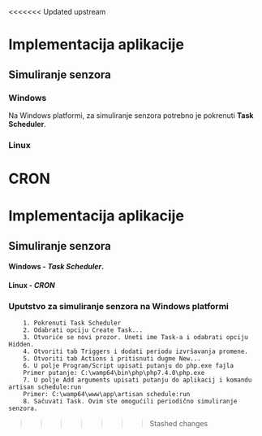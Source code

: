 <<<<<<< Updated upstream
# Implementacija aplikacije
## Simuliranje senzora
### Windows
Na Windows platformi, za simuliranje senzora potrebno je pokrenuti **Task Scheduler**.
### Linux 
CRON
=======

# Implementacija aplikacije
## Simuliranje senzora
#### Windows - *Task Scheduler*.
#### Linux  - *CRON*
### Uputstvo za simuliranje senzora na Windows platformi
		1. Pokrenuti Task Scheduler
		2. Odabrati opciju Create Task...
		3. Otvoriće se novi prozor. Uneti ime Task-a i odabrati opciju Hidden.
		4. Otvoriti tab Triggers i dodati periodu izvršavanja promene.
		5. Otvoriti tab Actions i pritisnuti dugme New...
		6. U polje Program/Script upisati putanju do php.exe fajla
		Primer putanje: C:\wamp64\bin\php\php7.4.0\php.exe
		7. U polje Add arguments upisati putanju do aplikacij i komandu artisan schedule:run
		Primer: C:\wamp64\www\app\artisan schedule:run
		8. Sačuvati Task. Ovim ste omogućili periodično simuliranje senzora.
>>>>>>> Stashed changes
